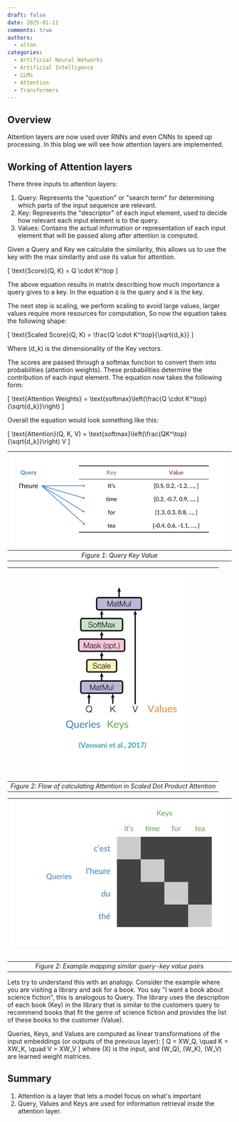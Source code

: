 ```yaml
---
draft: false
date: 2025-01-11
comments: true
authors:
  - alton
categories:
  - Artificial Neural Networks
  - Artificial Intelligence
  - LLMs
  - Attention
  - Transformers
---
```

## Overview

Attention layers are now used over RNNs and even CNNs to speed up processing. In this blog we will see how attention layers are implemented.
## Working of Attention layers

There three inputs to attention layers:

1. Query: Represents the "question" or "search term" for determining which parts of the input sequence are relevant.
2. Key: Represents the "descriptor" of each input element, used to decide how relevant each input element is to the query.
3. Values: Contains the actual information or representation of each input element that will be passed along after attention is computed.

Given a Query and Key we calculate the similarity, this allows us to use the key with the max similarity and use its value for attention.

\[
     \text{Score}(Q, K) = Q \cdot K^\top
\]

The above equation results in matrix describing how much importance a query gives to a key. In the equation `Q` is the query and `K` is the key.



The next step is scaling, we perform scaling to avoid large values, larger values require more resources for computation, So now the equation takes the following shape:

\[
     \text{Scaled Score}(Q, K) = \frac{Q \cdot K^\top}{\sqrt{d_k}}
\]

Where \(d_k\) is the dimensionality of the Key vectors.

The scores are passed through a softmax function to convert them into probabilities (attention weights). These probabilities determine the contribution of each input element. The equation now takes the following form:

\[
     \text{Attention Weights} = \text{softmax}\left(\frac{Q \cdot K^\top}{\sqrt{d_k}}\right)
\]

Overall the equation would look something like this:

\[
\text{Attention}(Q, K, V) = \text{softmax}\left(\frac{QK^\top}{\sqrt{d_k}}\right) V
\]




| ![QKV](./pics/QKV.png) | 
|:--:| 
| *Figure 1: Query Key Value* |


<center>



| ![Scaled Dot PRoduct Attention](./pics/Scaled%20Dot%20Product%20Attention.png) | 
|:--:| 
| *Figure 2: Flow of calculating Attention in Scaled Dot Product Attention* |

| ![Query Key maping](./pics/Query_key_mapping.png) | 
|:--:| 
| *Figure 2: Example mapping similar query-key value pairs* |

</center>

Lets try to understand this with an analogy. Consider the example where you are visiting a library and ask for a book. You say "I want a book about science fiction", this is analogous to Query. The library uses the description of each book (Key) in the library that is similar to the customers query to recommend books that fit the genre of science fiction and provides the list of these books to the customer (Value).

Queries, Keys, and Values are computed as linear transformations of the input embeddings (or outputs of the previous layer):
  \[
  Q = XW_Q, \quad K = XW_K, \quad V = XW_V
  \]
  where \(X\) is the input, and \(W_Q\), \(W_K\), \(W_V\) are learned weight matrices.

## Summary

1. Attention is a layer that lets a model focus on what's important
2. Query, Values and Keys are used for information retrieval insde the attention layer.

